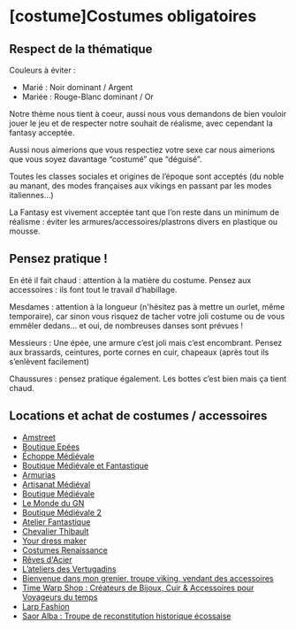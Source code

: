 # [costume]Costumes obligatoires

## Respect de la thématique

Couleurs à éviter :

* Marié : Noir dominant / Argent
* Mariée : Rouge-Blanc dominant / Or

Notre thème nous tient à coeur, aussi nous vous demandons de bien vouloir jouer le jeu et de respecter notre souhait de réalisme, avec cependant la fantasy acceptée.

Aussi nous aimerions que vous respectiez votre sexe car nous aimerions que vous soyez davantage “costumé” que “déguisé”.

Toutes les classes sociales et origines de l’époque sont acceptés (du noble au manant, des modes françaises aux vikings en passant par les modes italiennes…)

La Fantasy est vivement acceptée tant que l’on reste dans un minimum de réalisme : éviter les armures/accessoires/plastrons divers en plastique ou mousse.

## Pensez pratique !

En été il fait chaud : attention à la matière du costume.
Pensez aux accessoires : ils font tout le travail d’habillage.

Mesdames : attention à la longueur (n'hésitez pas à mettre un ourlet, même temporaire), car sinon vous risquez de tacher votre joli costume ou de vous emmêler dedans… et oui, de nombreuses danses sont prévues !

Messieurs : Une épée, une armure c’est joli mais c’est encombrant. Pensez aux brassards, ceintures, porte cornes en cuir, chapeaux (après tout ils s’enlèvent facilement)

Chaussures : pensez pratique également. Les bottes c’est bien mais ça tient chaud.

## Locations et achat de costumes / accessoires

* [Amstreet](Ehttps://armstreetfrance.com)
* [Boutique Epées](Ehttps://www.boutique-epees.fr/156-vetements-medievaux)
* [Échoppe Médiévale](Ehttp://www.boutiquemedievale.fr/fr/Costumes-Medievaux/?gclid=Cj0KEQjwqfvABRC6gJ3T_4mwspoBEiQAyoQPkVv6S2r21vNboLpQKtftrEa4df1ETTL_gFggTJKEdOYaAkil8P8HAQ)
* [Boutique Médiévale et Fantastique](Ehttp://www.la-boutique-medievale-et-fantastique.fr/Vetements.php)
* [Armurias](Ehttp://www.armurias.com/contents/fr/d19_seigneur_des_anneaux.html)
* [Artisanat Médiéval](Ehttp://artisanatmedieval.free.fr/costume/costume.htm)
* [Boutique Médiévale](Ehttp://www.boutique-medievale.com/univers-medieval-costumes-dinspiration-medievale-c-312_71.html?osCsid=r5cvdgsvhiospnok8dkc113ca1)
* [Le Monde du GN](Ehttp://www.lemondedugn.com/)
* [Boutique Médiévale 2](Ehttp://www.boutiquemedievale.fr/)
* [Atelier Fantastique](Ehttp://www.atelierfantastique.com/)
* [Chevalier Thibault](Ehttp://www.chevalier-thibault.com/boutique-medievale.html)
* [Your dress maker](Ehttp://www.yourdressmaker.com/shop/fr/femme-1/dresses-by-themes-47/robes-renaissance-2/)
* [Costumes Renaissance](Ehttp://www.costumesrenaissance.net/3-bourgeoisie-c102x2819300)
* [Rêves d'Acier](Ehttp://www.revesdacier.com/boutique/index.php)
* [L’ateliers des Vertugadins](Ehttp://www.vertugadins.com)
* [Bienvenue dans mon grenier, troupe viking, vendant des accessoires](Ehttps://www.facebook.com/groups/1893053714272912)
* [Time Warp Shop : Créateurs de Bijoux, Cuir & Accessoires pour Voyageurs du temps](Ehttp://timewarpshop.fr)
* [Larp Fashion](Ehttps://www.larp-fashion.fr)
* [Saor Alba : Troupe de reconstitution historique écossaise](Ehttps://www.saor-alba.fr)

